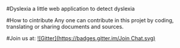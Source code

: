 #Dyslexia
a little web application to detect dyslexia


#How to cintribute
Any one can contribute in this projet by coding, translating or sharing documents and sources.

#Join us at:
[![Gitter](https://badges.gitter.im/Join Chat.svg)](https://gitter.im/mohsenuss91/Dyslexia?utm_source=badge&utm_medium=badge&utm_campaign=pr-badge&utm_content=badge)





